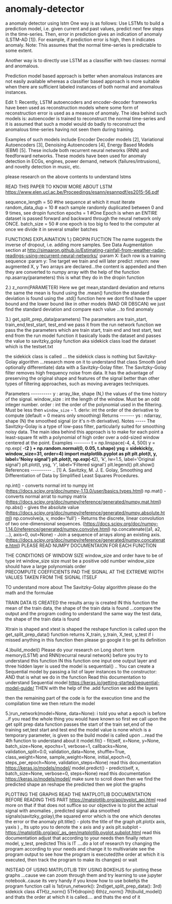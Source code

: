 # anomaly-detector
a anomaly detector using lstm
One way is as follows: Use LSTMs to build a prediction model, 
i.e. given current and past values, predict next few steps in the time-series. 
Then, error in prediction gives an indication of anomaly (LSTM-AD [1]). 
For example, if prediction error is high, then it indicates anomaly.
Note: This assumes that the normal time-series is predictable to some extent.

Another way is to directly use LSTM as a classifier with two classes: normal and anomalous.

Prediction model based approach is better when anomalous instances are not easily available whereas a classifier based approach 
is more suitable when there are sufficient labeled instances of both normal and anomalous instances.

Edit 1:
Recently, LSTM autoencoders and encoder-decoder frameworks have been used as reconstruction models where some form of reconstruction error is used as a measure of anomaly. 
The idea behind such models is: autoencoder is trained to reconstruct the normal time-series and it is assumed that such a model would do badly to 
reconstruct the anomalous time-series having not seen them during training.

Examples of such models include Encoder Decoder models [2], 
Variational Autoencoders [3], 
Denoising Autoencoders [4], 
Energy Based Models (EBM) [5]. 
These include both recurrent neural networks (RNN) and feedforward networks. 
These models have been used for anomaly detection in ECGs, engines, power demand, network (failures/intrusions), 
and novelty detection in music, etc.

please research on the above contents to understand lstms 




READ THIS PAPER TO KNOW MORE ABOUT LSTM
https://www.elen.ucl.ac.be/Proceedings/esann/esannpdf/es2015-56.pdf




sequence_length = 50   #the sequence at which it  must iterate 
random_data_dup = 10  # each sample randomly duplicated between 0 and 9 times, see dropin function
epochs = 1 #One Epoch is when an ENTIRE dataset is passed forward and backward through the neural network only ONCE. 
batch_size = 50 # one epoch is too big to feed to the computer at once we divide it in several smaller batches 


FUNCTIONS EXPLAINATION
1.) DROPIN FUCTION 
The name suggests the inverse of dropout, i.e. adding more samples. See Data Augmentation section at
    http://simaaron.github.io/Estimating-rainfall-from-weather-radar-readings-using-recurrent-neural-networks/
    :param X: Each row is a training sequence
    :param y: Tne target we train and will later predict
    :return: new augmented X, y
Two arrays are declared...the content is appended and then they are converted to numpy array with the help of the function np.asarray(parameters)
this is what they do in the dropin function


2.) z_norm(PARAMETER)
Here we get mean,standard deviation and returns the same
the mean is found using the .mean() function 
the standard deviation is found using the .std() function
here we dont find have the upper bound and the lower bound like in other models (MAD OR DBSCAN)
we just find the standard deviation and compare each value ...to find anomaly 


3.) get_split_prep_data(parameters)
The parameters are train_start, train_end,test_start, test_end
we pass it from the run network function 
we pass the the parameters which are train start, train end and test start, test end
from the run model function it basically loads the dataset and passes the value
to savitzky_golay function aka sidekick class
load the dataset which is the testset.txt


the sidekick class is called ...
the sidekick class is nothing but Savitzky-Golay algorithm ...research more on it to understand that class
Smooth (and optionally differentiate) data with a Savitzky-Golay filter.
The Savitzky-Golay filter removes high frequency noise from data.
It has the advantage of preserving the original shape and
features of the signal better than other types of filtering
approaches, such as moving averages techniques.



Parameters
    ----------
    y : array_like, shape (N,)
        the values of the time history of the signal.
    window_size : int
        the length of the window. Must be an odd integer number.
    order : int
        the order of the polynomial used in the filtering.
        Must be less then `window_size` - 1.
    deriv: int
        the order of the derivative to compute (default = 0 means only smoothing)
Returns
    -------
    ys : ndarray, shape (N)
        the smoothed signal (or it's n-th derivative).
    Notes
    -----
    The Savitzky-Golay is a type of low-pass filter, particularly
    suited for smoothing noisy data. The main idea behind this
    approach is to make for each point a least-square fit with a
    polynomial of high order over a odd-sized window centered at
    the point.
Examples
    --------
    t = np.linspace(-4, 4, 500)
    y = np.exp( -t**2 ) + np.random.normal(0, 0.05, t.shape)
    ysg = sidekick(y, window_size=31, order=4)
    import matplotlib.pyplot as plt
    plt.plot(t, y, label='Noisy signal')
    plt.plot(t, np.exp(-t**2), 'k', lw=1.5, label='Original signal')
    plt.plot(t, ysg, 'r', label='Filtered signal')
    plt.legend()
    plt.show()
References
    ----------
    .. [1] A. Savitzky, M. J. E. Golay, Smoothing and Differentiation of
       Data by Simplified Least Squares Procedures.


np.int() - converts normal int to numpy int (https://docs.scipy.org/doc/numpy-1.13.0/user/basics.types.html)
np.mat() - converts normal arrat to numpy matrix (https://docs.scipy.org/doc/numpy/reference/generated/numpy.mat.html)
np.abs() - gives the absolute value (https://docs.scipy.org/doc/numpy/reference/generated/numpy.absolute.html)
np.convolve(a, v, mode='full') - Returns the discrete, linear convolution of two one-dimensional sequences. (https://docs.scipy.org/doc/numpy-1.14.0/reference/generated/numpy.convolve.html)
np.concatenate((a1, a2, ...), axis=0, out=None) - Join a sequence of arrays along an existing axis.  (https://docs.scipy.org/doc/numpy/reference/generated/numpy.concatenate.html)
PLEASE READ NUMPY DOCUMENTAION FOR EACH FUNCTION 

THE CONDITIONS OF WINDOW SIZE
window_size and order have to be of type int
window_size size must be a positive odd number
window_size should have a large polynomials order	   
PRECOMPUTE COEFFICIENTS
PAD THE SIGNAL AT THE EXTREME WIDTH
VALUES TAKEN FROM THE SIGNAL ITSELF



TO understand more about The Savitzky-Golay algorithm please do the math and the formulae


TRAIN DATA IS CREATED 
the results array is created 
IN this function the mean of the train data, the shape of the train data is found ...compare the output and the program coding to understand
the same way the test data, the shape of the train data is found

Xtrain is shaped and xtest is shaped 
the reshape function is called upon
the get_split_prep_data() function returns X_train, y_train, X_test, y_test
if i missed anything in this function then please go google it to get its definition


4.)build_model()
Please do your research on Long short term memory(LSTM) and RNN(recurral neural network) before you try to understand this function 
IN this function one input one output layer and three hidden layer is used 
the model is sequential() ..
You can create a Sequential model by passing a list of layer instances to the constructor:
AND that is what we do in the function 
Read this documentation to understand Sequential model https://keras.io/getting-started/sequential-model-guide/
THEN with the help of the .add function we add the layers 

then the remaining part of the code is for the execution time and the compilation time
we then return the model

5.)run_network(model=None, data=None):
i told you what a epoch is before ..if you read the whole thing you would have known 
so first we call upon the get split prep data function
passes the start of the train set,end of the training set,test start and test end
the model value is none which is a temporary parameter, is given so the build model is called upon ...read the 4th function to understand about it
model.fit() - fit(self, x=None, y=None, batch_size=None, epochs=1, verbose=1, callbacks=None, validation_split=0.0, validation_data=None, shuffle=True, class_weight=None, sample_weight=None, initial_epoch=0, steps_per_epoch=None, validation_steps=None)
read this documentation https://keras.io/models/model/
model.predict() - predict(self, x, batch_size=None, verbose=0, steps=None)
read this documentation https://keras.io/models/model/ make sure to scroll down
then we find the predicted shape 
an reshape the predicted 
then we plot the graphs


PLOTTING THE GRAPHS 
READ THE MATPLOTLIB DOCUMENTATION BEFORE READING THIS PART 
https://matplotlib.org/api/pyplot_api.html
read more on that if that does not suffice 
so our objective is to plot the actual signal with anomalies , predicted signal aka smoothed signals(savitzky_golay),the squared error which is the one which denotes the error or the anomaly
plt.title() - plots the title of the graph 
plt.plot(x axis, yaxis ) _ Its upto you to denote the x axis and y axis 
plt.subplot - https://matplotlib.org/api/_as_gen/matplotlib.pyplot.subplot.html read this documentation
adjust that according to your needs
then finally return model, y_test, predicted
This is IT ....do a lot of research try changing the program according to your needs and change it to multivariate
see the program output to see how the program is executed(the order at which it is executed, then track the program to make its changes)
or wait 

INSTEAD OF USING MATPLOTLIB TRY USING BOKEHJS for plotting these graphs ...cause we can zoom through them 
and try learning to use jupyter notebook..cause its very handy if you know how to use bokehjs
the program function call is 
1st)run_network():
    2nd)get_split_prep_data():
	    3rd) sidekick class
		4TH)z_norm()
		5TH)dropin()
		6th)z_norm()
	7th)build_model()
and thats the order at which it is called.... 
and thats the end of it
